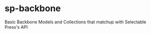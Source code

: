 sp-backbone
===========

Basic Backbone Models and Collections that matchup with Selectable Press's API
